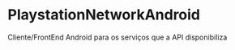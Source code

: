 PlaystationNetworkAndroid
=========================

Cliente/FrontEnd Android para os serviços que a API disponibiliza